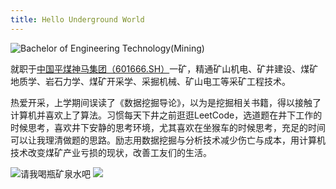 ```yaml
---
title: Hello Underground World
---
```

![Bachelor of Engineering Technology(Mining)](me.webp)

就职于[中国平煤神马集团（601666.SH）](https://zh.wikipedia.org/wiki/%E4%B8%AD%E5%9C%8B%E5%B9%B3%E7%85%A4%E7%A5%9E%E9%A6%AC%E9%9B%86%E5%9C%98)一矿，精通矿山机电、矿井建设、煤矿地质学、岩石力学、煤矿开采学、采掘机械、矿山电工等采矿工程技术。

热爱开采，上学期间误读了《数据挖掘导论》，以为是挖掘相关书籍，得以接触了计算机并喜欢上了算法。习惯每天下井之前逛逛LeetCode，选道题在井下工作的时候思考，喜欢井下安静的思考环境，尤其喜欢在坐猴车的时候思考，充足的时间可以让我理清做题的思路。励志用数据挖掘与分析技术减少伤亡与成本，用计算机技术改变煤矿产业亏损的现状，改善工友们的生活。

![请我喝瓶矿泉水吧](wechat.webp)
![](alipay.webp)
